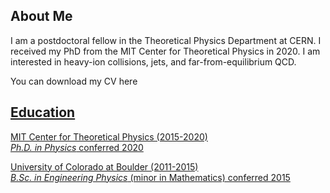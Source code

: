 ## About Me

I am a postdoctoral fellow in the Theoretical Physics Department at CERN. I received my PhD from the MIT Center for Theoretical Physics in 2020.
I am interested in heavy-ion collisions, jets, and far-from-equilibrium QCD.

You can download my CV here <a href="/JasmineBrewer_CV.pdf" class="image fit">

## Education

MIT Center for Theoretical Physics (2015-2020)  
*Ph.D. in Physics* conferred 2020

University of Colorado at Boulder (2011-2015)  
*B.Sc. in Engineering Physics* (minor in Mathematics) conferred 2015
